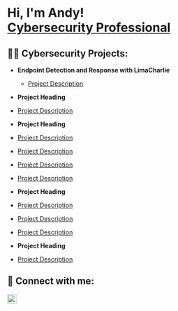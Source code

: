<h1>Hi, I'm Andy! <br/><a href="https://www.linkedin.com/in/adf83/">Cybersecurity Professional</a></h1>

<h2>👨‍💻 Cybersecurity Projects:</h2>

- <b>Endpoint Detection and Response with LimaCharlie</b>
  - [Project Description](https://github.com/xxxxxxxxxx)

-  <b>Project Heading</b>
  - [Project Description](https://github.com/xxxxxxxxxx)

-  <b>Project Heading</b>
  - [Project Description](https://github.com/xxxxxxxxxx)
  - [Project Description](https://github.com/xxxxxxxxxx)
  - [Project Description](https://github.com/xxxxxxxxxx)
  - [Project Description](https://github.com/xxxxxxxxxx)

-  <b>Project Heading</b>
  - [Project Description](https://github.com/xxxxxxxxxx)
  - [Project Description](https://github.com/xxxxxxxxxx)
  - [Project Description](https://github.com/xxxxxxxxxx)

-  <b>Project Heading</b>
  - [Project Description](https://github.com/xxxxxxxxxx)


<h2> 🤳 Connect with me:</h2>

[<img align="left" alt="AndyFlambert | LinkedIn" width="22px" src="https://cdn.jsdelivr.net/npm/simple-icons@v3/icons/linkedin.svg" />][linkedin]

[linkedin]: https://linkedin.com/in/adf83
